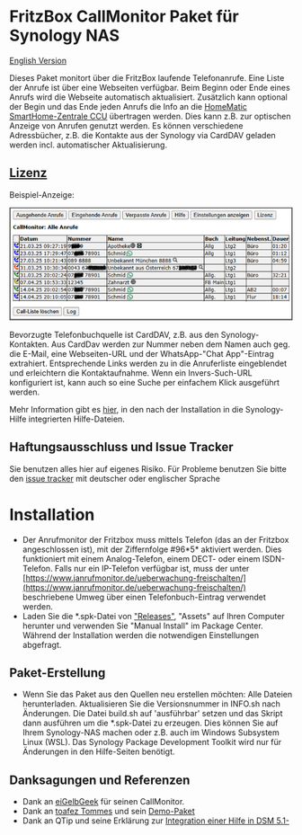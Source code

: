 # FritzBox CallMonitor Paket für Synology NAS
[English Version](README_E.md)

Dieses Paket monitort über die FritzBox laufende Telefonanrufe. 
Eine Liste der Anrufe ist über eine Webseiten verfügbar. Beim Beginn oder Ende eines Anrufs wird die Webseite automatisch aktualisiert.
Zusätzlich kann optional der Begin und das Ende jeden Anrufs die Info an die [HomeMatic SmartHome-Zentrale CCU](https://homematic-ip.com/de/produkt/smart-home-zentrale-ccu3) übertragen werden. Dies kann z.B. zur optischen Anzeige von Anrufen genutzt werden. Es können verschiedene Adressbücher, z.B. die Kontakte aus der Synology via CardDAV geladen werden incl. automatischer Aktualisierung.
## [Lizenz](https://htmlpreview.github.io/?https://github.com/schmidhorst/synology-FritzBox-CallMonitor/blob/main/package/ui/licence_ger.html)

Beispiel-Anzeige:

![user view](https://github.com/schmidhorst/synology-FritzBox-CallMonitor/blob/main/ScreenshotAnrufListe.png?raw=true)  

Bevorzugte Telefonbuchquelle ist CardDAV, z.B. aus den Synology-Kontakten. Aus CardDav werden zur Nummer neben dem Namen auch geg. die E-Mail, eine Webseiten-URL und der WhatsApp-"Chat App"-Eintrag extrahiert. Entsprechende Links werden zu in die Anruferliste eingeblendet und erleichtern die Kontaktaufnahme. Wenn ein Invers-Such-URL konfiguriert ist, kann auch so eine Suche per einfachem Klick ausgeführt werden. 

Mehr Information gibt es [hier](https://html-preview.github.io/?url=https://github.com/schmidhorst/synology-FritzBox-CallMonitor/blob/main/package/ui/help/ger/index.html), in den nach der Installation in die Synology-Hilfe integrierten Hilfe-Dateien.

## Haftungsausschluss und Issue Tracker
Sie benutzen alles hier auf eigenes Risiko.
Für Probleme benutzen Sie bitte den [issue tracker](https://github.com/schmidhorst/synology-callmonitor/issues) mit deutscher oder englischer Sprache

# Installation
* Der Anrufmonitor der Fritzbox muss mittels Telefon (das an der Fritzbox angeschlossen ist), mit der Ziffernfolge #96\*5\* aktiviert werden. Dies funktioniert mit einem Analog-Telefon, einem DECT- oder einem ISDN-Telefon. Falls nur ein IP-Telefon verfügbar ist, muss der unter [https://www.janrufmonitor.de/ueberwachung-freischalten/](https://www.janrufmonitor.de/ueberwachung-freischalten/) beschriebene Umweg über einen Telefonbuch-Eintrag verwendet werden.
* Laden Sie die *.spk-Datei von ["Releases"](https://github.com/schmidhorst/synology-FritzBox-CallMonitor/releases/), "Assets" auf Ihren Computer herunter und verwenden Sie "Manual Install" im Package Center. Während der Installation werden die notwendigen Einstellungen abgefragt.

## Paket-Erstellung
* Wenn Sie das Paket aus den Quellen neu erstellen möchten: Alle Dateien herunterladen. Aktualisieren Sie die Versionsnummer in INFO.sh nach Änderungen. Die Datei build.sh auf 'ausführbar' setzen und das Skript dann ausführen um die *.spk-Datei zu erzeugen. Dies können Sie auf Ihrem Synology-NAS machen oder z.B. auch im Windows Subsystem Linux (WSL). Das Synology Package Development Toolkit wird nur für Änderungen in den Hilfe-Seiten benötigt.

## Danksagungen und Referenzen
- Dank an [eiGelbGeek](https://homematic-forum.de/forum/viewtopic.php?t=34876) für seinen CallMonitor.
- Dank an [toafez Tommes](https://github.com/toafez) und sein [Demo-Paket](https://github.com/toafez/DSM7DemoSPK)
- Dank an QTip und seine Erklärung zur [Integration einer Hilfe in DSM 5.1-](https://www.synology-wiki.de/index.php/Integration_einer_Hilfe_in_DSM_5.1-)

